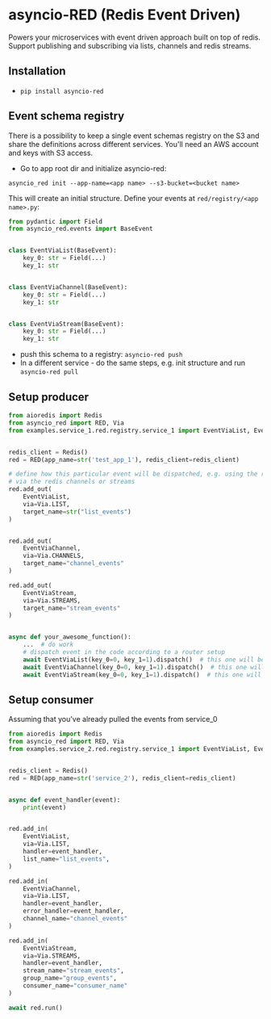 asyncio-RED (Redis Event Driven)
================================

Powers your microservices with event driven approach built on top of redis.
Support publishing and subscribing via lists, channels and redis streams.

Installation
------------

- `pip install asyncio-red`

Event schema registry
---------------------

There is a possibility to keep a single event schemas registry on the S3 and share 
the definitions across different services. You'll need an AWS account and keys with S3 access.

- Go to app root dir and initialize asyncio-red:

```shell
asyncio_red init --app-name=<app name> --s3-bucket=<bucket name>
```

This will create an initial structure.
Define your events at `red/registry/<app name>.py`:

```python
from pydantic import Field
from asyncio_red.events import BaseEvent


class EventViaList(BaseEvent):
    key_0: str = Field(...)
    key_1: str


class EventViaChannel(BaseEvent):
    key_0: str = Field(...)
    key_1: str


class EventViaStream(BaseEvent):
    key_0: str = Field(...)
    key_1: str
```

- push this schema to a registry: `asyncio-red push`
- In a different service - do the same steps, e.g. init structure and run `asyncio-red pull`

Setup producer
--------------


```python
from aioredis import Redis
from asyncio_red import RED, Via
from examples.service_1.red.registry.service_1 import EventViaList, EventViaChannel, EventViaStream


redis_client = Redis()
red = RED(app_name=str('test_app_1'), redis_client=redis_client)

# define how this particular event will be dispatched, e.g. using the redis list or
# via the redis channels or streams
red.add_out(
    EventViaList,
    via=Via.LIST,
    target_name=str("list_events")
)


red.add_out(
    EventViaChannel,
    via=Via.CHANNELS,
    target_name="channel_events"
)

red.add_out(
    EventViaStream,
    via=Via.STREAMS,
    target_name="stream_events"
)


async def your_awesome_function():
    ...  # do work
    # dispatch event in the code according to a router setup
    await EventViaList(key_0=0, key_1=1).dispatch()  # this one will be put to a list
    await EventViaChannel(key_0=0, key_1=1).dispatch()  # this one will be pushed to a channel
    await EventViaStream(key_0=0, key_1=1).dispatch()  # this one will be pushed to a stream

```


Setup consumer
--------------

Assuming that you've already pulled the events from service_0

```python
from aioredis import Redis
from asyncio_red import RED, Via
from examples.service_2.red.registry.service_1 import EventViaList, EventViaChannel, EventViaStream


redis_client = Redis()
red = RED(app_name=str('service_2'), redis_client=redis_client)


async def event_handler(event):
    print(event)


red.add_in(
    EventViaList,
    via=Via.LIST,
    handler=event_handler,
    list_name="list_events",
)

red.add_in(
    EventViaChannel,
    via=Via.LIST,
    handler=event_handler,
    error_handler=event_handler,
    channel_name="channel_events"
)

red.add_in(
    EventViaStream,
    via=Via.STREAMS,
    handler=event_handler,
    stream_name="stream_events",
    group_name="group_events",
    consumer_name="consumer_name"
)

await red.run()
```
